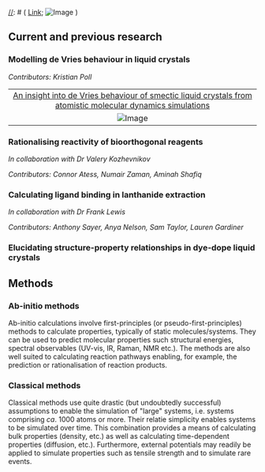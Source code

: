 
[//]: # (comment)

[//]: # (# Header 1; ## Header 2; etc.)

[//]: # (- Bulleted list; 1. Numbered list)

[//]: # (**Bold**; _Italic_; `Code`)

[//]: # ( [Link](url); ![Image](src) )

## Current and previous research
### Modelling de Vries behaviour in liquid crystals
_Contributors: Kristian Poll_

|   |
|:-:|
|[An insight into de Vries behaviour of smectic liquid crystals from atomistic molecular dynamics simulations](https://doi.org/10.1039/D0TC02898C) 
![Image](https://pubs.rsc.org/en/Image/Get?imageInfo.ImageType=GA&imageInfo.ImageIdentifier.ManuscriptID=D0TC02898C&imageInfo.ImageIdentifier.Year=2020)|

### Rationalising reactivity of bioorthogonal reagents
_In collaboration with Dr Valery Kozhevnikov_

_Contributors: Connor Atess, Numair Zaman, Aminah Shafiq_

### Calculating ligand binding in lanthanide extraction
_In collaboration with Dr Frank Lewis_

_Contributors: Anthony Sayer, Anya Nelson, Sam Taylor, Lauren Gardiner_

### Elucidating structure-property relationships in dye-dope liquid crystals


## Methods
### Ab-initio methods
Ab-initio calculations involve first-principles (or pseudo-first-principles) methods to calculate properties, typically of static molecules/systems. They can be used to predict molecular properties such structural energies, spectral observables (UV-vis, IR, Raman, NMR etc.). The methods are also well suited to calculating reaction pathways enabling, for example, the prediction or rationalisation of reaction products.

### Classical methods
Classical methods use quite drastic (but undoubtedly successful) assumptions to enable the simulation of "large" systems, i.e. systems comprising <i>ca</i>. 1000 atoms or more. Their relatie simplicity enables  systems to be simulated over time. This combination provides a means of calculating bulk properties (density, etc.) as well as calculating time-dependent properties (diffusion, etc.). Furthermore, external potentials may readily be applied to simulate properties such as tensile strength and to simulate rare events.

